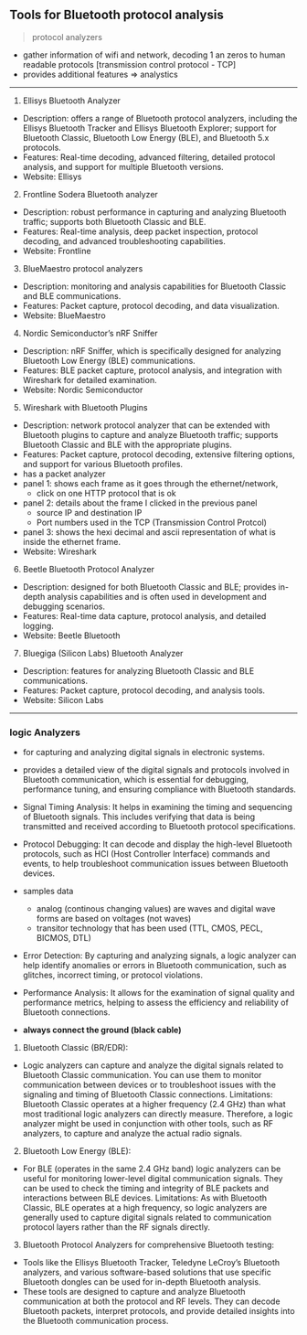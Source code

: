 ## Tools for Bluetooth protocol analysis 

> protocol analyzers

- gather information of wifi and network, decoding 1 an zeros to human readable protocols [transmission control protocol - TCP]
- provides additional features => analystics

---

1. Ellisys Bluetooth Analyzer
* Description: offers a range of Bluetooth protocol analyzers, including the Ellisys Bluetooth Tracker and Ellisys Bluetooth Explorer; support for Bluetooth Classic, Bluetooth Low Energy (BLE), and Bluetooth 5.x protocols.
* Features: Real-time decoding, advanced filtering, detailed protocol analysis, and support for multiple Bluetooth versions.
* Website: Ellisys

2. Frontline Sodera Bluetooth analyzer
* Description: robust performance in capturing and analyzing Bluetooth traffic; supports both Bluetooth Classic and BLE.
* Features: Real-time analysis, deep packet inspection, protocol decoding, and advanced troubleshooting capabilities.
* Website: Frontline

3. BlueMaestro protocol analyzers
* Description: monitoring and analysis capabilities for Bluetooth Classic and BLE communications.
* Features: Packet capture, protocol decoding, and data visualization.
* Website: BlueMaestro

4. Nordic Semiconductor’s nRF Sniffer
* Description: nRF Sniffer, which is specifically designed for analyzing Bluetooth Low Energy (BLE) communications.
* Features: BLE packet capture, protocol analysis, and integration with Wireshark for detailed examination.
* Website: Nordic Semiconductor

5. Wireshark with Bluetooth Plugins
* Description: network protocol analyzer that can be extended with Bluetooth plugins to capture and analyze Bluetooth traffic; supports Bluetooth Classic and BLE with the appropriate plugins.
* Features: Packet capture, protocol decoding, extensive filtering options, and support for various Bluetooth profiles.
* has a packet analyzer
* panel 1: shows each frame as it goes through the ethernet/network,
  - click on one HTTP protocol that is ok
* panel 2: details about the frame I clicked in the previous panel
  - source IP and destination IP
  - Port numbers used in the TCP (Transmission Control Protcol)
* panel 3: shows the hexi decimal and ascii representation of what is inside the ethernet frame.
* Website: Wireshark

6. Beetle Bluetooth Protocol Analyzer
* Description: designed for both Bluetooth Classic and BLE; provides in-depth analysis capabilities and is often used in development and debugging scenarios.
* Features: Real-time data capture, protocol analysis, and detailed logging.
* Website: Beetle Bluetooth

7. Bluegiga (Silicon Labs) Bluetooth Analyzer
* Description: features for analyzing Bluetooth Classic and BLE communications.
* Features: Packet capture, protocol decoding, and analysis tools.
* Website: Silicon Labs

---

### logic Analyzers 

* for capturing and analyzing digital signals in electronic systems. 
* provides a detailed view of the digital signals and protocols involved in Bluetooth communication, which is essential for debugging, performance tuning, and ensuring compliance with Bluetooth standards.

* Signal Timing Analysis: It helps in examining the timing and sequencing of Bluetooth signals. This includes verifying that data is being transmitted and received according to Bluetooth protocol specifications.

* Protocol Debugging: It can decode and display the high-level Bluetooth protocols, such as HCI (Host Controller Interface) commands and events, to help troubleshoot communication issues between Bluetooth devices.

* samples data
  * analog (continous changing values) are waves and digital wave forms are based on voltages (not waves)
  * transitor technology that has been used (TTL, CMOS, PECL, BICMOS, DTL)

* Error Detection: By capturing and analyzing signals, a logic analyzer can help identify anomalies or errors in Bluetooth communication, such as glitches, incorrect timing, or protocol violations.

* Performance Analysis: It allows for the examination of signal quality and performance metrics, helping to assess the efficiency and reliability of Bluetooth connections.

* **always connect the ground (black cable)**

1. Bluetooth Classic (BR/EDR):

* Logic analyzers can capture and analyze the digital signals related to Bluetooth Classic communication. You can use them to monitor communication between devices or to troubleshoot issues with the signaling and timing of Bluetooth Classic connections.
Limitations: Bluetooth Classic operates at a higher frequency (2.4 GHz) than what most traditional logic analyzers can directly measure. Therefore, a logic analyzer might be used in conjunction with other tools, such as RF analyzers, to capture and analyze the actual radio signals.

2. Bluetooth Low Energy (BLE):

* For BLE (operates in the same 2.4 GHz band) logic analyzers can be useful for monitoring lower-level digital communication signals. They can be used to check the timing and integrity of BLE packets and interactions between BLE devices.
Limitations: As with Bluetooth Classic, BLE operates at a high frequency, so logic analyzers are generally used to capture digital signals related to communication protocol layers rather than the RF signals directly.

3. Bluetooth Protocol Analyzers for comprehensive Bluetooth testing:

* Tools like the Ellisys Bluetooth Tracker, Teledyne LeCroy’s Bluetooth analyzers, and various software-based solutions that use specific Bluetooth dongles can be used for in-depth Bluetooth analysis.
* These tools are designed to capture and analyze Bluetooth communication at both the protocol and RF levels. They can decode Bluetooth packets, interpret protocols, and provide detailed insights into the Bluetooth communication process.
